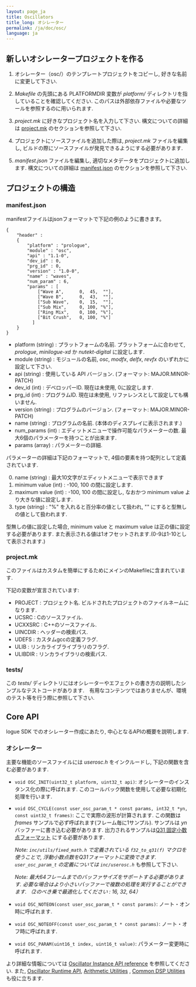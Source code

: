 ```yaml
---
layout: page_ja
title: Oscillators
title_long: オシレーター
permalink: /ja/doc/osc/
language: ja
---
```


## 新しいオシレータープロジェクトを作る

1. オシレーター（osc/）のテンプレートプロジェクトをコピーし, 好きな名前に変更して下さい.

2. *Makefile* の先頭にある PLATFORMDIR 変数が *platform/* ディレクトリを指していることを確認してください. このパスは外部依存ファイルや必要なツールを参照するのに用いられます.

3. *project.mk* に好きなプロジェクト名を入力して下さい. 構文についての詳細は [project.mk](#projectmk) のセクションを参照して下さい.

4. プロジェクトにソースファイルを追加した際は, *project.mk* ファイルを編集し, ビルドの際にソースファイルが発見できるようにする必要があります.

5. *manifest.json* ファイルを編集し, 適切なメタデータをプロジェクトに追加します. 構文についての詳細は [manifest.json](#manifestjson) のセクションを参照して下さい.

## プロジェクトの構造

### manifest.json

manifestファイルはjsonフォーマットで下記の例のように書きます。

```
{
    "header" : 
    {
        "platform" : "prologue",
        "module" : "osc",
        "api" : "1.1-0",
        "dev_id" : 0,
        "prg_id" : 0,
        "version" : "1.0-0",
        "name" : "waves",
        "num_param" : 6,
        "params" : [
            ["Wave A",      0,  45,  ""],
            ["Wave B",      0,  43,  ""],
            ["Sub Wave",    0,  15,  ""],
            ["Sub Mix",     0, 100, "%"],
            ["Ring Mix",    0, 100, "%"],
            ["Bit Crush",   0, 100, "%"]
          ]
    }
}
```

* platform (string) : プラットフォームの名前. プラットフォームに合わせて, *prologue*, *minilogue-xd* か *nutekt-digital* に設定します.
* module (string) : モジュールの名前, *osc*, *modfx*, *delfx*, *revfx* のいずれかに設定して下さい.
* api (string) : 使用している API バージョン. (フォーマット: MAJOR.MINOR-PATCH)
* dev_id (int) : デベロッパーID. 現在は未使用, 0に設定します.
* prg_id (int) : プログラムID. 現在は未使用, リファレンスとして設定しても構いません.
* version (string) : プログラムのバージョン. (フォーマット: MAJOR.MINOR-PATCH)
* name (string) : プログラムの名前. (本体のディスプレイに表示されます.)
* num_params (int) : エディットメニューで操作可能なパラメーターの数. 最大6個のパラメーターを持つことが出来ます.
* params (array) : パラメーターの詳細.

パラメーターの詳細は下記のフォーマットで, 4個の要素を持つ配列として定義されています.

0. name (string) : 最大10文字がエディットメニューで表示できます
1. minimum value (int) : -100, 100 の間に設定します.
2. maximum value (int) : -100, 100 の間に設定し, なおかつ minimum value より大きな値に設定します.
3. type (string) : "%" を入れると百分率の値として扱われ, "" にすると型無しの値として扱われます.

型無しの値に設定した場合, minimum value と maximum value は正の値に設定する必要があります. また表示される値は1オフセットされます.(0-9は1-10として表示されます.)

### project.mk

このファイルはカスタムを簡単にするためにメインのMakefileに含まれています. 

下記の変数が宣言されています:

* PROJECT : プロジェクト名. ビルドされたプロジェクトのファイルネームになります.
* UCSRC : Cのソースファイル.
* UCXXSRC :  C++のソースファイル.
* UINCDIR : ヘッダーの検索パス.
* UDEFS : カスタムgccの定義フラグ.
* ULIB : リンカライブライブラリのフラグ.
* ULIBDIR : リンカライブラリの検索パス.

### tests/

この *tests/* ディレクトリにはオシレーターやエフェクトの書き方の説明したシンプルなテストコードがあります.　有用なコンテンツではありませんが、環境のテスト等を行う際に参照して下さい.

## Core API

logue SDK でのオシレーター作成にあたり, 中心となるAPIの概要を説明します.

### オシレーター

主要な機能のソースファイルには *userosc.h* をインクルードし, 下記の関数を含む必要があります.

* `void OSC_INIT(uint32_t platform, uint32_t api)`: オシレーターのインスタンス化の際に呼ばれます. このコールバック関数を使用して必要な初期化処理を行います.

* `void OSC_CYCLE(const user_osc_param_t * const params, int32_t *yn, const uint32_t frames)`: ここで実際の波形が計算されます. この関数は *frames* サンプルで必ず呼ばれます(フレーム毎に1サンプル).
サンプルは *yn* バッファーに書き込む必要があります. 出力されるサンプルは[Q31 固定小数点フォーマット](https://en.wikipedia.org/wiki/Q_(number_format)) にする必要があります.

    _Note: `inc/utils/fixed_math.h` で定義されている `f32_to_q31(f)` マクロを使うことで, 浮動小数点数をQ31フォーマットに変換できます.  `user_osc_param_t` の定義については `inc/userosc.h`_ も参照して下さい.

    _Note: 最大64フレームまでのバッファサイズをサポートする必要があります. 必要な場合はより小さいバッファーで複数の処理を実行することができます. （2のべき乗で最適化してください : 16, 32, 64）_

* `void OSC_NOTEON(const user_osc_param_t * const params)`: ノート・オン時に呼ばれます.

* `void OSC_NOTEOFF(const user_osc_param_t * const params)`: ノート・オフ時に呼ばれます.

* `void OSC_PARAM(uint16_t index, uint16_t value)`: パラメーター変更時に呼ばれます.

より詳細な情報については [Oscillator Instance API reference](https://korginc.github.io/logue-sdk/ref/minilogue-xd/v1.1-0/html/group__osc__inst.html) を参照してください. また, [Oscillator Runtime API](https://korginc.github.io/logue-sdk/ref/minilogue-xd/v1.1-0/html/group__osc__api.html), [Arithmetic Utilities](https://korginc.github.io/logue-sdk/ref/minilogue-xd/v1.1-0/html/group__utils.html) ,  [Common DSP Utilities](https://korginc.github.io/logue-sdk/ref/minilogue-xd/v1.1-0/html/namespacedsp.html) も役に立ちます.
